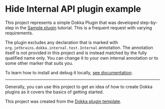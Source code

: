 # Hide Internal API plugin example

This project represents a simple Dokka Plugin that was developed step-by-step in the
[Sample plugin](https://kotlin.github.io/dokka/1.9.10/developer_guide/plugin-development/sample-plugin-tutorial/)
tutorial. This is a frequent request with varying requirements.

The plugin excludes any declaration that is marked with `org.jetbrains.dokka.internal.test.Internal` annotation.
The annotation itself is not provided in this project and is instead matched by the fully qualified name only.
You can change it to your own internal annotation or to some other marker that suits you.

To learn how to install and debug it locally,
[see documentation](https://kotlin.github.io/dokka/1.9.10/developer_guide/plugin-development/sample-plugin-tutorial/#debugging).

___

Generally, you can use this project to get an idea of how to create Dokka plugins as it covers the basics of getting started.

This project was created from the [Dokka plugin template](https://github.com/Kotlin/dokka-plugin-template).
